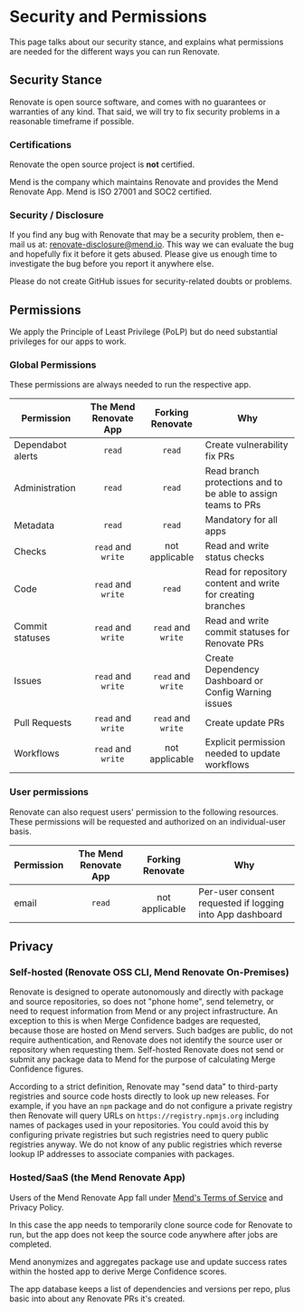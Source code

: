 # Security and Permissions

This page talks about our security stance, and explains what permissions are needed for the different ways you can run Renovate.

## Security Stance

Renovate is open source software, and comes with no guarantees or warranties of any kind.
That said, we will try to fix security problems in a reasonable timeframe if possible.

### Certifications

Renovate the open source project is **not** certified.

Mend is the company which maintains Renovate and provides the Mend Renovate App.
Mend is ISO 27001 and SOC2 certified.

### Security / Disclosure

If you find any bug with Renovate that may be a security problem, then e-mail us at: [renovate-disclosure@mend.io](mailto:renovate-disclosure@mend.io).
This way we can evaluate the bug and hopefully fix it before it gets abused.
Please give us enough time to investigate the bug before you report it anywhere else.

Please do not create GitHub issues for security-related doubts or problems.

## Permissions

We apply the Principle of Least Privilege (PoLP) but do need substantial privileges for our apps to work.

### Global Permissions

These permissions are always needed to run the respective app.

| Permission        | The Mend Renovate App |  Forking Renovate  | Why                                                           |
| ----------------- | :-------------------: | :----------------: | ------------------------------------------------------------- |
| Dependabot alerts |        `read`         |       `read`       | Create vulnerability fix PRs                                  |
| Administration    |        `read`         |       `read`       | Read branch protections and to be able to assign teams to PRs |
| Metadata          |        `read`         |       `read`       | Mandatory for all apps                                        |
| Checks            |  `read` and `write`   |   not applicable   | Read and write status checks                                  |
| Code              |  `read` and `write`   |       `read`       | Read for repository content and write for creating branches   |
| Commit statuses   |  `read` and `write`   | `read` and `write` | Read and write commit statuses for Renovate PRs               |
| Issues            |  `read` and `write`   | `read` and `write` | Create Dependency Dashboard or Config Warning issues          |
| Pull Requests     |  `read` and `write`   | `read` and `write` | Create update PRs                                             |
| Workflows         |  `read` and `write`   |   not applicable   | Explicit permission needed to update workflows                |

### User permissions

Renovate can also request users' permission to the following resources.
These permissions will be requested and authorized on an individual-user basis.

| Permission | The Mend Renovate App | Forking Renovate | Why                                                      |
| ---------- | :-------------------: | :--------------: | -------------------------------------------------------- |
| email      |        `read`         |  not applicable  | Per-user consent requested if logging into App dashboard |

## Privacy

### Self-hosted (Renovate OSS CLI, Mend Renovate On-Premises)

Renovate is designed to operate autonomously and directly with package and source repositories, so does not "phone home", send telemetry, or need to request information from Mend or any project infrastructure.
An exception to this is when Merge Confidence badges are requested, because those are hosted on Mend servers.
Such badges are public, do not require authentication, and Renovate does not identify the source user or repository when requesting them.
Self-hosted Renovate does not send or submit any package data to Mend for the purpose of calculating Merge Confidence figures.

According to a strict definition, Renovate may "send data" to third-party registries and source code hosts directly to look up new releases.
For example, if you have an `npm` package and do not configure a private registry then Renovate will query URLs on `https://registry.npmjs.org` including names of packages used in your repositories.
You could avoid this by configuring private registries but such registries need to query public registries anyway.
We do not know of any public registries which reverse lookup IP addresses to associate companies with packages.

### Hosted/SaaS (the Mend Renovate App)

Users of the Mend Renovate App fall under [Mend's Terms of Service](https://www.mend.io/terms-of-service/) and Privacy Policy.

In this case the app needs to temporarily clone source code for Renovate to run, but the app does not keep the source code anywhere after jobs are completed.

Mend anonymizes and aggregates package use and update success rates within the hosted app to derive Merge Confidence scores.

The app database keeps a list of dependencies and versions per repo, plus basic into about any Renovate PRs it's created.
